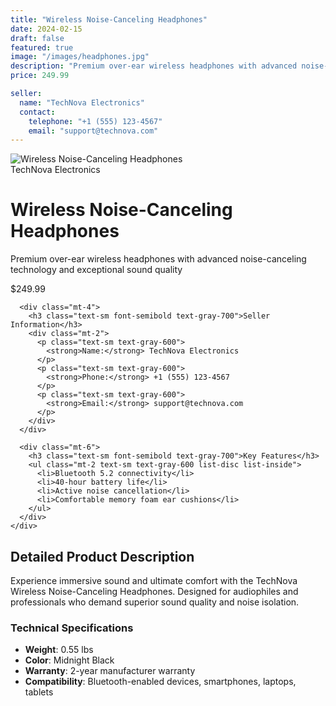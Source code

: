 ```yaml
---
title: "Wireless Noise-Canceling Headphones"
date: 2024-02-15
draft: false
featured: true
image: "/images/headphones.jpg"
description: "Premium over-ear wireless headphones with advanced noise-canceling technology and exceptional sound quality"
price: 249.99

seller:
  name: "TechNova Electronics"
  contact:
    telephone: "+1 (555) 123-4567"
    email: "support@technova.com"
---
```


<div class="max-w-md mx-auto bg-white rounded-xl shadow-lg overflow-hidden md:max-w-2xl m-4">
  <div class="md:flex">
    <div class="md:flex-shrink-0">
      <img class="h-48 w-full object-cover md:h-full md:w-48" src="/images/headphones.jpg" alt="Wireless Noise-Canceling Headphones">
    </div>
    <div class="p-8">
      <div class="uppercase tracking-wide text-sm text-indigo-500 font-semibold">TechNova Electronics</div>
      <h1 class="block mt-1 text-lg leading-tight font-medium text-black">Wireless Noise-Canceling Headphones</h1>
      <p class="mt-2 text-gray-500">Premium over-ear wireless headphones with advanced noise-canceling technology and exceptional sound quality</p>
      <div class="mt-4">
        <span class="text-2xl font-bold text-gray-900">$249.99</span>
      </div>
      
      <div class="mt-4">
        <h3 class="text-sm font-semibold text-gray-700">Seller Information</h3>
        <div class="mt-2">
          <p class="text-sm text-gray-600">
            <strong>Name:</strong> TechNova Electronics
          </p>
          <p class="text-sm text-gray-600">
            <strong>Phone:</strong> +1 (555) 123-4567
          </p>
          <p class="text-sm text-gray-600">
            <strong>Email:</strong> support@technova.com
          </p>
        </div>
      </div>
      
      <div class="mt-6">
        <h3 class="text-sm font-semibold text-gray-700">Key Features</h3>
        <ul class="mt-2 text-sm text-gray-600 list-disc list-inside">
          <li>Bluetooth 5.2 connectivity</li>
          <li>40-hour battery life</li>
          <li>Active noise cancellation</li>
          <li>Comfortable memory foam ear cushions</li>
        </ul>
      </div>
    </div>
  </div>
</div>

## Detailed Product Description

Experience immersive sound and ultimate comfort with the TechNova Wireless Noise-Canceling Headphones. Designed for audiophiles and professionals who demand superior sound quality and noise isolation.

### Technical Specifications

- **Weight**: 0.55 lbs
- **Color**: Midnight Black
- **Warranty**: 2-year manufacturer warranty
- **Compatibility**: Bluetooth-enabled devices, smartphones, laptops, tablets